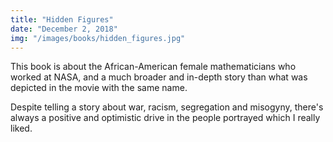 ```yaml
---
title: "Hidden Figures"
date: "December 2, 2018"
img: "/images/books/hidden_figures.jpg"
---
```


This book is about the African-American female mathematicians who worked at NASA, and a much broader and in-depth story than what was depicted in the movie with the same name.

Despite telling a story about war, racism, segregation and misogyny, there's always a positive and optimistic drive in the people portrayed which I really liked.

